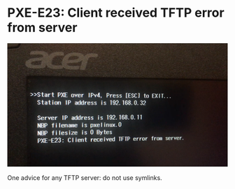 # PXE-E23: Client received TFTP error from server

![](<../.gitbook/assets/2021-08-05 21-19-39.PNG>)

One advice for any TFTP server: do not use symlinks.
